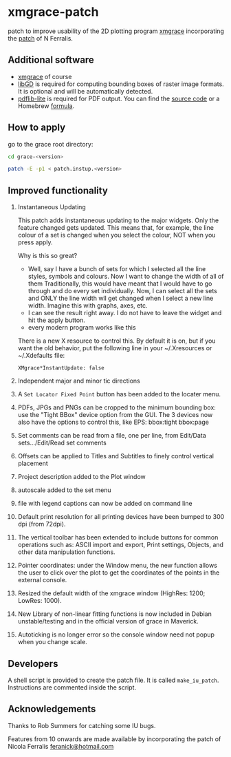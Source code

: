 # xmgrace-patch
patch to improve usability of the 2D plotting program [xmgrace](http://plasma-gate.weizmann.ac.il/Grace/)
incorporating the [patch](https://github.com/feranick/grace-extended) of N Ferralis.

## Additional software

* [xmgrace](http://plasma-gate.weizmann.ac.il/Grace/) of course
* [libGD](https://libgd.github.io) is required for computing bounding boxes of raster image formats. It is optional and will be automatically detected.
* [pdflib-lite](https://www.pdflib.com/) is required for PDF output. You can find the [source code](https://fossies.org/linux/misc/old/PDFlib-Lite-7.0.5p3.tar.gz) or a Homebrew [formula](https://formulae.brew.sh/formula/pdflib-lite).

## How to apply

go to the grace root directory: 

```bash
cd grace-<version>

patch -E -p1 < patch.instup.<version>
```

## Improved functionality

1. Instantaneous Updating

    This patch adds instantaneous updating to the major widgets. Only the
    feature changed gets updated. This means that, for example, the line 
    colour of a set is changed when you select the colour, NOT
    when you press apply. 

    Why is this so great?
    * Well, say I have a bunch of sets for which I selected all the line styles, 
      symbols and colours. Now I want to change the width of all of them
      Traditionally, this would have meant that I would have to go through and
      do every set individually. Now, I can select all the sets and ONLY the 
      line width wll get changed when I select a new line width.
      Imagine this with graphs, axes, etc.
    * I can see the result right away. I do not have to leave the widget and
       hit the apply button.
    * every modern program works like this

    There is a new X resource to control this. By default it is on, but if you want
    the old behavior, put the following line in your ~/.Xresources or ~/.Xdefaults file:
    ```
    XMgrace*InstantUpdate: false
    ```
    
2. Independent major and minor tic directions

3. A `Set Locator Fixed Point` button has been added to the locater menu.

4. PDFs, JPGs and PNGs can be cropped to the minimum bounding box: use the
"Tight BBox" device option from the GUI. The 3 devices now also have the
options to control this, like EPS:
bbox:tight
bbox:page

5. Set comments can be read from a file, one per line, from Edit/Data sets.../Edit/Read set comments

6. Offsets can be applied to Titles and Subtitles to finely control vertical placement

7. Project description added to the Plot window

8. autoscale added to the set menu

9. file with legend captions can now be added on command line

10. Default print resolution for all printing devices have been bumped to 300 dpi (from 72dpi).

11. The vertical toolbar has been extended to include buttons for common operations such as: ASCII import and export, Print settings, Objects, and other data manipulation functions.

12. Pointer coordinates: under the Window menu, the new function allows the user to click over the plot to get the coordinates of the points in the external console.

13. Resized the default width of the xmgrace window (HighRes: 1200; LowRes: 1000).

14. New Library of non-linear fitting functions is now included in Debian unstable/testing and in the official version of grace in Maverick.

15. Autoticking is no longer error so the console window need not popup when you change scale.

## Developers

A shell script is provided to create the patch file. It is called `make_iu_patch`. Instructions are commented inside the script.

## Acknowledgements

Thanks to Rob Summers for catching some IU bugs.

Features from 10 onwards are made available by incorporating the patch of Nicola Ferralis feranick@hotmail.com 
